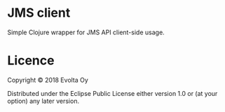 # JMS client

Simple Clojure wrapper for JMS API client-side usage.

# Licence

Copyright © 2018 Evolta Oy

Distributed under the Eclipse Public License either version 1.0 or (at your option) any later version.
